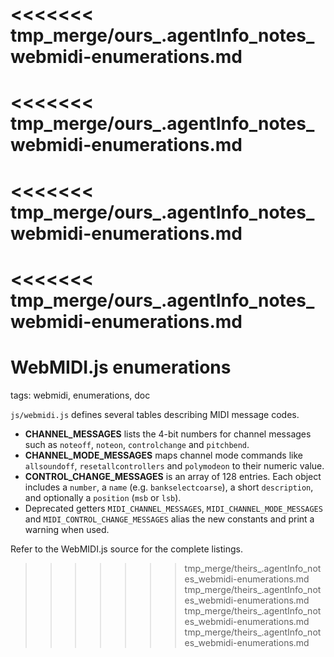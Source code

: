<<<<<<< tmp_merge/ours_.agentInfo_notes_webmidi-enumerations.md
=======
<<<<<<< tmp_merge/ours_.agentInfo_notes_webmidi-enumerations.md
=======
<<<<<<< tmp_merge/ours_.agentInfo_notes_webmidi-enumerations.md
=======
<<<<<<< tmp_merge/ours_.agentInfo_notes_webmidi-enumerations.md
=======
# WebMIDI.js enumerations

tags: webmidi, enumerations, doc

`js/webmidi.js` defines several tables describing MIDI message codes.

- **CHANNEL_MESSAGES** lists the 4-bit numbers for channel messages such as `noteoff`, `noteon`, `controlchange` and `pitchbend`.
- **CHANNEL_MODE_MESSAGES** maps channel mode commands like `allsoundoff`, `resetallcontrollers` and `polymodeon` to their numeric value.
- **CONTROL_CHANGE_MESSAGES** is an array of 128 entries. Each object includes a `number`, a `name` (e.g. `bankselectcoarse`), a short `description`, and optionally a `position` (`msb` or `lsb`).
- Deprecated getters `MIDI_CHANNEL_MESSAGES`, `MIDI_CHANNEL_MODE_MESSAGES` and `MIDI_CONTROL_CHANGE_MESSAGES` alias the new constants and print a warning when used.

Refer to the WebMIDI.js source for the complete listings.
>>>>>>> tmp_merge/theirs_.agentInfo_notes_webmidi-enumerations.md
>>>>>>> tmp_merge/theirs_.agentInfo_notes_webmidi-enumerations.md
>>>>>>> tmp_merge/theirs_.agentInfo_notes_webmidi-enumerations.md
>>>>>>> tmp_merge/theirs_.agentInfo_notes_webmidi-enumerations.md
